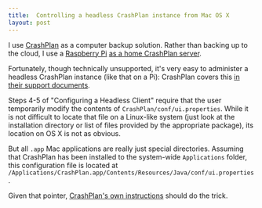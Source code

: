 ```yaml
---
title:  Controlling a headless CrashPlan instance from Mac OS X
layout: post
---
```

I use [CrashPlan][crashplan] as a computer backup solution. Rather than backing up to the cloud, I
use a [Raspberry Pi][pi] [as a home CrashPlan server][server].

Fortunately, though technically unsupported, it's very easy to administer a headless CrashPlan
instance (like that on a Pi): CrashPlan covers this [in their support documents][headless].

Steps 4-5 of "Configuring a Headless Client" require that the user temporarily modify the contents
of `CrashPlan/conf/ui.properties`. While it is not difficult to locate that file on a Linux-like
system (just look at the installation directory or list of files provided by the appropriate
package), its location on OS X is not as obvious.

But all `.app` Mac applications are really just special directories. Assuming that CrashPlan has
been installed to the system-wide `Applications` folder, this configuration file is located at
`/Applications/CrashPlan.app/Contents/Resources/Java/conf/ui.properties`.

Given that pointer, [CrashPlan's own instructions][headless] should do the trick.

[crashplan]: http://www.crashplan.com
[pi]:        http://www.raspberrypi.org
[server]:    http://www.jonrogers.co.uk/2012/05/crashplan-on-the-raspberry-pi/
[headless]:  http://support.crashplan.com/doku.php/how_to/configure_a_headless_client
